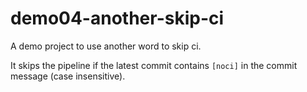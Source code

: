 # demo04-another-skip-ci

A demo project to use another word to skip ci.

It skips the pipeline if the latest commit contains `[noci]` in the commit message (case insensitive).

